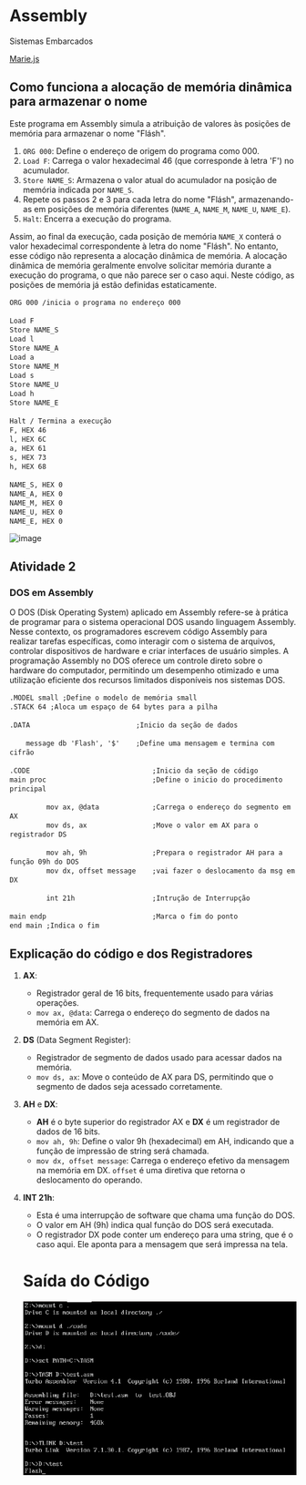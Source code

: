 # Assembly
Sistemas Embarcados

[Marie.js](https://marie.js.org/)

## Como funciona a alocação de memória dinâmica para armazenar o nome


Este programa em Assembly simula a atribuição de valores às posições de memória para armazenar o nome "Flásh".

1. `ORG 000`: Define o endereço de origem do programa como 000.
2. `Load F`: Carrega o valor hexadecimal 46 (que corresponde à letra 'F') no acumulador.
3. `Store NAME_S`: Armazena o valor atual do acumulador na posição de memória indicada por `NAME_S`.
4. Repete os passos 2 e 3 para cada letra do nome "Flásh", armazenando-as em posições de memória diferentes (`NAME_A`, `NAME_M`, `NAME_U`, `NAME_E`).
5. `Halt`: Encerra a execução do programa.

Assim, ao final da execução, cada posição de memória `NAME_X` conterá o valor hexadecimal correspondente à letra do nome "Flásh". No entanto, esse código não representa a alocação dinâmica de memória. A alocação dinâmica de memória geralmente envolve solicitar memória durante a execução do programa, o que não parece ser o caso aqui. Neste código, as posições de memória já estão definidas estaticamente.


```assembly
ORG 000 /inicia o programa no endereço 000

Load F
Store NAME_S
Load l
Store NAME_A
Load a
Store NAME_M
Load s
Store NAME_U
Load h
Store NAME_E

Halt / Termina a execução
F, HEX 46
l, HEX 6C
a, HEX 61
s, HEX 73
h, HEX 68

NAME_S, HEX 0
NAME_A, HEX 0
NAME_M, HEX 0
NAME_U, HEX 0
NAME_E, HEX 0
```

![image](https://github.com/Mateus402/Assembly/assets/112894988/09e62b8f-d443-44ef-ab33-4d4d0663ab3a)


## Atividade 2

### DOS em Assembly
O DOS (Disk Operating System) aplicado em Assembly refere-se à prática de programar para o sistema operacional DOS usando linguagem Assembly. Nesse contexto, os programadores escrevem código Assembly para realizar tarefas específicas, como interagir com o sistema de arquivos, controlar dispositivos de hardware e criar interfaces de usuário simples. A programação Assembly no DOS oferece um controle direto sobre o hardware do computador, permitindo um desempenho otimizado e uma utilização eficiente dos recursos limitados disponíveis nos sistemas DOS.

```assembly
.MODEL small ;Define o modelo de memória small
.STACK 64 ;Aloca um espaço de 64 bytes para a pilha

.DATA                          ;Inicio da seção de dados

    message db 'Flash', '$'    ;Define uma mensagem e termina com cifrão

.CODE                              ;Inicio da seção de código
main proc                          ;Define o inicio do procedimento principal

         mov ax, @data             ;Carrega o endereço do segmento em AX
         mov ds, ax                ;Move o valor em AX para o registrador DS

         mov ah, 9h                ;Prepara o registrador AH para a função 09h do DOS
         mov dx, offset message    ;vai fazer o deslocamento da msg em DX

         int 21h                   ;Intrução de Interrupção

main endp                          ;Marca o fim do ponto
end main ;Indica o fim
```

## Explicação do código e dos Registradores

1. **AX**:
   - Registrador geral de 16 bits, frequentemente usado para várias operações.
   - `mov ax, @data`: Carrega o endereço do segmento de dados na memória em AX.

2. **DS** (Data Segment Register):
   - Registrador de segmento de dados usado para acessar dados na memória.
   - `mov ds, ax`: Move o conteúdo de AX para DS, permitindo que o segmento de dados seja acessado corretamente.

3. **AH** e **DX**:
   - **AH** é o byte superior do registrador AX e **DX** é um registrador de dados de 16 bits.
   - `mov ah, 9h`: Define o valor 9h (hexadecimal) em AH, indicando que a função de impressão de string será chamada.
   - `mov dx, offset message`: Carrega o endereço efetivo da mensagem na memória em DX. `offset` é uma diretiva que retorna o deslocamento do operando.
   
4. **INT 21h**:
   - Esta é uma interrupção de software que chama uma função do DOS.
   - O valor em AH (9h) indica qual função do DOS será executada.
   - O registrador DX pode conter um endereço para uma string, que é o caso aqui. Ele aponta para a mensagem que será impressa na tela.

   # Saída do Código

   ![alt text](image.png)
